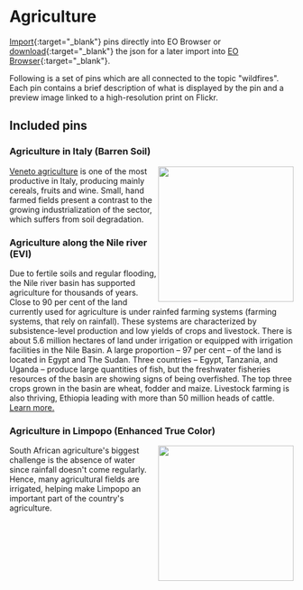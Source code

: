 # Agriculture

[Import](https://apps.sentinel-hub.com/eo-browser/?sharedPinsListId=bc03a3fc-446a-489e-bf50-51729bfdcdbc){:target="_blank"} pins directly into EO Browser or [download](Agriculture.json){:target="_blank"} the json for a later import into [EO Browser](https://apps.sentinel-hub.com/eo-browser/?zoom=10&lat=41.9&lng=12.5&themeId=DEFAULT-THEME){:target="_blank"}.

Following is a set of pins which are all connected to the topic "wildfires". Each pin contains a brief description of what is displayed by the pin and a preview image linked to a high-resolution print on Flickr.  

## Included pins 

### Agriculture in Italy (Barren Soil)

[<img src="fig/Italian_Agriculture_thumbnail.jpg" align="right" width="240">](https://www.flickr.com/photos/sentinelhub/50082988756/in/album-72157714991542468/)[Veneto agriculture](https://www.recare-hub.eu/news/45-06-bioforsk) is one of the most productive in Italy, producing mainly cereals, fruits and wine. Small, hand farmed fields present a contrast to the growing industrialization of the sector, which suffers from soil degradation.

### Agriculture along the Nile river (EVI)

Due to fertile soils and regular flooding, the Nile river basin has supported agriculture for thousands of years. Close to 90 per cent of the land currently used for agriculture is under rainfed farming systems (farming systems, that rely on rainfall). These systems are characterized by subsistence-level production and low yields of crops and livestock. There is about 5.6 million hectares of land under irrigation or equipped with irrigation facilities in the Nile Basin. A large proportion – 97 per cent – of the land is located in Egypt and The Sudan. Three countries – Egypt, Tanzania, and Uganda – produce large quantities of fish, but the freshwater fisheries resources of the basin are showing signs of being overfished. The top three crops grown in the basin are wheat, fodder and maize. Livestock farming is also thriving, Ethiopia leading with more than 50 million heads of cattle. [Learn more.](http://nileis.nilebasin.org/system/files/Nile%20SoB%20Report%20Chapter%205%20-%20Agriculture.pdf)

### Agriculture in Limpopo (Enhanced True Color)

[<img src="fig/Limpopo_Agriculture_thumbnail.jpg" align="right" width="240">](https://www.flickr.com/photos/sentinelhub/49101283122/in/dateposted/) South African agriculture's biggest challenge is the absence of water since rainfall doesn't come regularly. Hence, many agricultural fields are irrigated, helping make Limpopo an important part of the country's agriculture.
